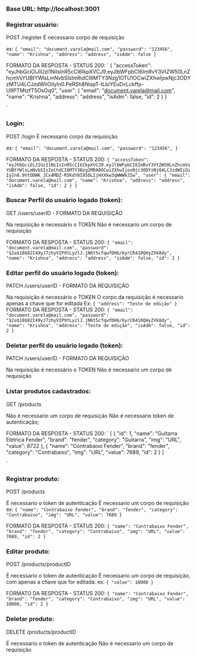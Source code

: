 
### Base URL: http://localhost:3001

### Registrar usuário:
POST /register
É necessario corpo de requisição

ex: `
{
	"email": "document.varela@mail.com",
	"password": "123456",
	"name": "Krishna",
	"address": "address",
	"isAdm": false
}
`

FORMATO DA RESPOSTA - STATUS 200:
`
{
	"accessToken": "eyJhbGciOiJIUzI1NiIsInR5cCI6IkpXVCJ9.eyJlbWFpbCI6ImRvY3VtZW50LnZhcmVsYUBtYWlsLmNvbSIsImlhdCI6MTY3Nzg1OTU1OCwiZXhwIjoxNjc3ODYzMTU4LCJzdWIiOiIyIn0.PeRSh8NispT-tLbiYEuDvLckffp-U9PTMtzfT5OsOq0",
	"user": {
		"email": "document.varela@mail.com",
		"name": "Krishna",
		"address": "address",
		"isAdm": false,
		"id": 2
	}
}

` 
### Login:
POST /login
É necessario corpo da requisição

ex: `
{
	"email": "document.varela@mail.com",
	"password": "123456",
}
`

FORMATO DA RESPOSTA - STATUS 200:
`
{
	"accessToken": "eyJhbGciOiJIUzI1NiIsInR5cCI6IkpXVCJ9.eyJlbWFpbCI6ImRvY3VtZW50LnZhcmVsYUBtYWlsLmNvbSIsImlhdCI6MTY3Nzg2MDA0OCwiZXhwIjoxNjc3ODYzNjQ4LCJzdWIiOiIyIn0.9VtODWK_JCx4MDZ-R5KdY8I95DLIjHXXkw3qWWWk3Iw",
	"user": {
		"email": "document.varela@mail.com",
		"name": "Krishna",
		"address": "address",
		"isAdm": false,
		"id": 2
	}
}
`
### Buscar Perfil do usuário logado (token):
GET /users/userID - FORMATO DA REQUISIÇÃO

Na requisição é necessário o TOKEN
Não é necessario um corpo de requisição

FORMATO DA RESPOSTA - STATUS 200:
`
{
	"email": "document.varela@mail.com",
	"password": "$2a$10$82I49yJ7zhyVIP9tLyzlJ.jN6t5cfqwfDHb/6yrCR410QHyZVk8dy",
	"name": "Krishna",
	"address": "address",
	"isAdm": false,
	"id": 2
}
`
### Editar perfil do usuário logado (token):
PATCH /users/userID - FORMATO DA REQUISIÇÃO

Na requisição é necessário o TOKEN
O corpo da requisição é necessario apenas a chave que for editada
Ex:
`
{
	"address": "Teste de edição"
}
`
FORMATO DA RESPOSTA - STATUS 200:
`
{
	"email": "document.varela@mail.com",
	"password": "$2a$10$82I49yJ7zhyVIP9tLyzlJ.jN6t5cfqwfDHb/6yrCR410QHyZVk8dy",
	"name": "Krishna",
	"address": "Teste de edição",
	"isAdm": false,
	"id": 2
}
`

### Deletar perfil do usuário logado (token):
PATCH /users/userID - FORMATO DA REQUISIÇÃO

Na requisição é necessário o TOKEN
Não é necessario um corpo de requisição


### Listar produtos cadastrados:
GET /products

Não é necessario um corpo de requisição
Não é necessario token de autenticação;

FORMATO DA RESPOSTA - STATUS 200:
`
[
	{
		"id": 1,
		"name": "Guitarra Eletrica Fender",
		"brand": "fender",
		"category": "Guitarra",
		"img": "URL",
		"value": 8722
	},
	{
		"name": "Contrabaixo Fender",
		"brand": "fender",
		"category": "Contrabaixo",
		"img": "URL",
		"value": 7689,
		"id": 2
	}
]

` 

### Registrar produto:
POST /products

É necessario o token de autenticação
É necessario um corpo de requisição
ex:
`
{
   "name": "Contrabaixo Fender",
	 "brand": "fender",
    "category": "Contrabaixo",
    "img": "URL",
    "value": 7689
}
`

FORMATO DA RESPOSTA - STATUS 200:
`
{
	"name": "Contrabaixo Fender",
	"brand": "fender",
	"category": "Contrabaixo",
	"img": "URL",
	"value": 7689,
	"id": 2
}
` 

### Editar produto:
POST /products/productID

É necessario o token de autenticação
É necessario um corpo de requisição, com apenas a chave que for editada.
ex:
`
{
    "value": 10000
}
`

FORMATO DA RESPOSTA - STATUS 200:
`
{
	"name": "Contrabaixo Fender",
	"brand": "fender",
	"category": "Contrabaixo",
	"img": "URL",
	"value": 10000,
	"id": 2
}
`

### Deletar produto:
DELETE /products/productID

É necessario o token de autenticação
Não é necessario um corpo de requisição